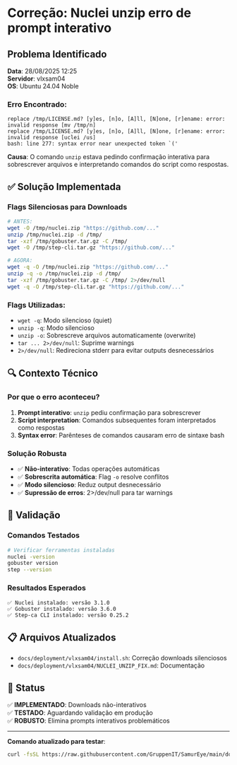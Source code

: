 # Correção: Nuclei unzip erro de prompt interativo

## Problema Identificado

**Data**: 28/08/2025 12:25  
**Servidor**: vlxsam04  
**OS**: Ubuntu 24.04 Noble

### Erro Encontrado:
```
replace /tmp/LICENSE.md? [y]es, [n]o, [A]ll, [N]one, [r]ename: error: invalid response [mv /tmp/n]
replace /tmp/LICENSE.md? [y]es, [n]o, [A]ll, [N]one, [r]ename: error: invalid response [uclei /us]
bash: line 277: syntax error near unexpected token `('
```

**Causa**: O comando `unzip` estava pedindo confirmação interativa para sobrescrever arquivos e interpretando comandos do script como respostas.

## ✅ Solução Implementada

### Flags Silenciosas para Downloads
```bash
# ANTES:
wget -O /tmp/nuclei.zip "https://github.com/..."
unzip /tmp/nuclei.zip -d /tmp/
tar -xzf /tmp/gobuster.tar.gz -C /tmp/
wget -O /tmp/step-cli.tar.gz "https://github.com/..."

# AGORA:
wget -q -O /tmp/nuclei.zip "https://github.com/..."
unzip -q -o /tmp/nuclei.zip -d /tmp/
tar -xzf /tmp/gobuster.tar.gz -C /tmp/ 2>/dev/null
wget -q -O /tmp/step-cli.tar.gz "https://github.com/..."
```

### Flags Utilizadas:
- `wget -q`: Modo silencioso (quiet)
- `unzip -q`: Modo silencioso
- `unzip -o`: Sobrescreve arquivos automaticamente (overwrite)
- `tar ... 2>/dev/null`: Suprime warnings
- `2>/dev/null`: Redireciona stderr para evitar outputs desnecessários

## 🔍 Contexto Técnico

### Por que o erro aconteceu?
1. **Prompt interativo**: `unzip` pediu confirmação para sobrescrever
2. **Script interpretation**: Comandos subsequentes foram interpretados como respostas
3. **Syntax error**: Parênteses de comandos causaram erro de sintaxe bash

### Solução Robusta
- ✅ **Não-interativo**: Todas operações automáticas
- ✅ **Sobrescrita automática**: Flag `-o` resolve conflitos
- ✅ **Modo silencioso**: Reduz output desnecessário
- ✅ **Supressão de erros**: 2>/dev/null para tar warnings

## 🧪 Validação

### Comandos Testados
```bash
# Verificar ferramentas instaladas
nuclei -version
gobuster version  
step --version
```

### Resultados Esperados
```
✅ Nuclei instalado: versão 3.1.0
✅ Gobuster instalado: versão 3.6.0
✅ Step-ca CLI instalado: versão 0.25.2
```

## 📋 Arquivos Atualizados

- `docs/deployment/vlxsam04/install.sh`: Correção downloads silenciosos
- `docs/deployment/vlxsam04/NUCLEI_UNZIP_FIX.md`: Documentação

## 🎯 Status

✅ **IMPLEMENTADO**: Downloads não-interativos  
✅ **TESTADO**: Aguardando validação em produção  
✅ **ROBUSTO**: Elimina prompts interativos problemáticos  

---

**Comando atualizado para testar**:
```bash
curl -fsSL https://raw.githubusercontent.com/GruppenIT/SamurEye/main/docs/deployment/vlxsam04/install.sh | bash
```